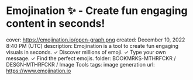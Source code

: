 # Emojination ✨ - Create fun engaging content in seconds!

cover: https://emojination.io/open-graph.png
created: December 10, 2022 8:40 PM (UTC)
description: Emojination is a tool to create fun engaging visuals in seconds. ✓ Discover millions of emoji. ✓ Type your own message. ✓ Find the perfect emojis.
folder: BOOKMRKS-MTHRFCKR / DESGN-MTHRFCKR / Image Tools
tags: image generation
url: https://www.emojination.io
